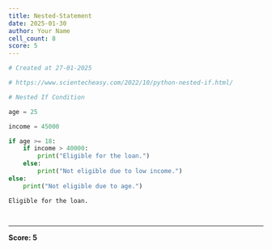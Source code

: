 ```yaml
---
title: Nested-Statement
date: 2025-01-30
author: Your Name
cell_count: 8
score: 5
---
```


```python
# Created at 27-01-2025
```


```python
# https://www.scientecheasy.com/2022/10/python-nested-if.html/
```


```python
# Nested If Condition
```


```python
age = 25
```


```python
income = 45000
```


```python
if age >= 18:
    if income > 40000:
        print("Eligible for the loan.")
    else:
        print("Not eligible due to low income.")
else:
    print("Not eligible due to age.")
```

    Eligible for the loan.



```python

```


```python

```


---
**Score: 5**
